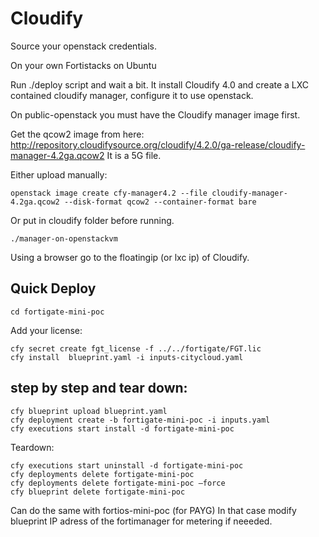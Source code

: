 
# Cloudify 

Source your openstack credentials.

On your own Fortistacks on Ubuntu

Run ./deploy script and wait a bit. It install Cloudify 4.0 and create a LXC contained cloudify manager, configure it to use openstack.

On public-openstack you must have the Cloudify manager image first.

Get the qcow2 image from here: http://repository.cloudifysource.org/cloudify/4.2.0/ga-release/cloudify-manager-4.2ga.qcow2 It is a 5G file.

Either upload manually:
```shell
openstack image create cfy-manager4.2 --file cloudify-manager-4.2ga.qcow2 --disk-format qcow2 --container-format bare
```
Or put in cloudify folder before running.
```shell
./manager-on-openstackvm
```

Using a browser go to the floatingip (or lxc ip)
of Cloudify.

## Quick Deploy
```shell
cd fortigate-mini-poc
```
Add your license:
```
cfy secret create fgt_license -f ../../fortigate/FGT.lic 
cfy install  blueprint.yaml -i inputs-citycloud.yaml
```

## step by step and tear down:
```
cfy blueprint upload blueprint.yaml
cfy deployment create -b fortigate-mini-poc -i inputs.yaml
cfy executions start install -d fortigate-mini-poc
```
Teardown:
```
cfy executions start uninstall -d fortigate-mini-poc
cfy deployments delete fortigate-mini-poc
cfy deployments delete fortigate-mini-poc –force
cfy blueprint delete fortigate-mini-poc
```

Can do the same with fortios-mini-poc (for PAYG)
In that case modify blueprint IP adress of the fortimanager for metering if neeeded.
